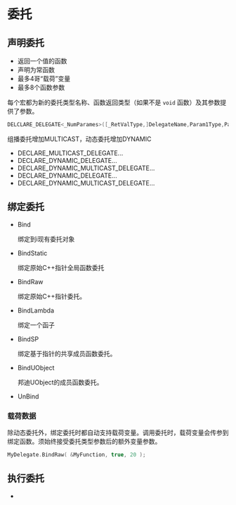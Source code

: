 # 委托

## 声明委托

- 返回一个值的函数
- 声明为常函数
- 最多4哥“载荷”变量
- 最多8个函数参数

每个宏都为新的委托类型名称、函数返回类型（如果不是 `void` 函数）及其参数提供了参数。

```cpp
DELCLARE_DELEGATE<_NumParames>([_RetValType,]DelegateName,Param1Type,Param2Type)
```

组播委托增加MULTICAST，动态委托增加DYNAMIC

- DECLARE_MULTICAST_DELEGATE...
- DECLARE_DYNAMIC_DELEGATE...
- DECLARE_DYNAMIC_MULTICAST_DELEGATE...
- DECLARE_DYNAMIC_DELEGATE...
- DECLARE_DYNAMIC_MULTICAST_DELEGATE...

## 绑定委托

- Bind

  绑定到i现有委托对象

- BindStatic

  绑定原始C++指针全局函数委托

- BindRaw

  绑定原始C++指针委托。

- BindLambda

  绑定一个函子

- BindSP

  绑定基于指针的共享成员函数委托。

- BindUObject

  邦迪UObject的成员函数委托。

- UnBind

### 载荷数据

除动态委托外，绑定委托时都自动支持载荷变量。调用委托时，载荷变量会传参到绑定函数。须始终接受委托类型参数后的额外变量参数。

```cpp
MyDelegate.BindRaw( &MyFunction, true, 20 );
```

## 执行委托

- 
